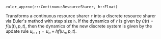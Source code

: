 ```
euler_approx(r::ContinuousResourceSharer, h::Float)
```

Transforms a continuous resource sharer `r` into a discrete resource sharer via Euler's method with step size `h`. If the dynamics of `r` is given by $\dot{u}(t) = f(u(t),p,t)$, then the dynamics of the new discrete system is given by the update rule $u_{n+1} = u_n + h f(u_n, p, t)$.
